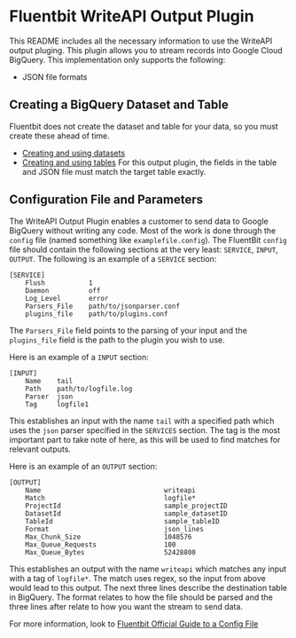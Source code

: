 # Fluentbit WriteAPI Output Plugin

This README includes all the necessary information to use the WriteAPI output pluging. This plugin allows you to stream records into Google Cloud BigQuery. This implementation only supports the following:
- JSON file formats

## Creating a BigQuery Dataset and Table
Fluentbit does not create the dataset and table for your data, so you must create these ahead of time. 
- [Creating and using datasets](https://cloud.google.com/bigquery/docs/datasets)
- [Creating and using tables](https://cloud.google.com/bigquery/docs/tables)
For this output plugin, the fields in the table and JSON file must match the target table exactly.

## Configuration File and Parameters
The WriteAPI Output Plugin enables a customer to send data to Google BigQuery without writing any code. Most of the work is done through the `config` file (named something like `examplefile.config`). The FluentBit `config` file should contain the following sections at the very least: `SERVICE`, `INPUT`, `OUTPUT`. The following is an example of a `SERVICE` section:
```
[SERVICE]
    Flush           1
    Daemon          off
    Log_Level       error
    Parsers_File    path/to/jsonparser.conf
    plugins_file    path/to/plugins.conf
```
The `Parsers_File` field points to the parsing of your input and the `plugins_file` field is the path to the plugin you wish to use. 

Here is an example of a `INPUT` section:
```
[INPUT]
    Name    tail
    Path    path/to/logfile.log
    Parser  json
    Tag     logfile1
```
This establishes an input with the name `tail` with a specified path which uses the `json` parser specified in the `SERVICES` section. The tag is the most important part to take note of here, as this will be used to find matches for relevant outputs. 

Here is an example of an `OUTPUT` section:
```
[OUTPUT]
    Name                               writeapi
    Match                              logfile*
    ProjectId                          sample_projectID
    DatasetId                          sample_datasetID
    TableId                            sample_tableID
    Format                             json_lines
    Max_Chunk_Size                     1048576
    Max_Queue_Requests                 100
    Max_Queue_Bytes                    52428800
```
This establishes an output with the name `writeapi` which matches any input with a tag of `logfile*`. The match uses regex, so the input from above would lead to this output. The next three lines describe the destination table in BigQuery. The format relates to how the file should be parsed and the three lines after relate to how you want the stream to send data.

For more information, look to [Fluentbit Official Guide to a Config File](https://docs.fluentbit.io/manual/administration/configuring-fluent-bit/classic-mode/configuration-file)